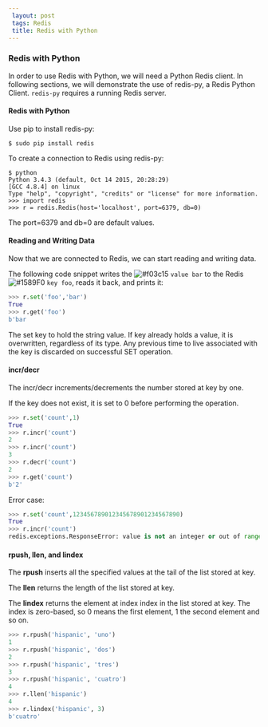 ```yaml
---
 layout: post
 tags: Redis
 title: Redis with Python
---
```

###  Redis with Python

In order to use Redis with Python, we will need a Python Redis client. 
In following sections, we will demonstrate the use of redis-py, a Redis Python Client.
```redis-py``` requires a running Redis server.

#### Redis with Python 
Use pip to install redis-py:

```shell
$ sudo pip install redis
```
To create a connection to Redis using redis-py:
```shell
$ python
Python 3.4.3 (default, Oct 14 2015, 20:28:29) 
[GCC 4.8.4] on linux
Type "help", "copyright", "credits" or "license" for more information.
>>> import redis
>>> r = redis.Redis(host='localhost', port=6379, db=0)
```
The port=6379 and db=0 are default values.

#### Reading and Writing Data

Now that we are connected to Redis, we can start reading and writing data.

The following code snippet writes the ![#f03c15](https://placehold.it/15/f03c15/000000?text=+) `value bar` to the Redis ![#1589F0](https://placehold.it/15/1589F0/000000?text=+) `key foo`, reads it back, and prints it:
```python
>>> r.set('foo','bar')
True
>>> r.get('foo')
b'bar
```
The set key to hold the string value. If key already holds a value, it is overwritten, regardless of its type. Any previous time to live associated with the key is discarded on successful SET operation.

#### incr/decr
The incr/decr increments/decrements the number stored at key by one.

If the key does not exist, it is set to 0 before performing the operation.

```python
>>> r.set('count',1)
True
>>> r.incr('count')
2
>>> r.incr('count')
3
>>> r.decr('count')
2
>>> r.get('count')
b'2'
```
Error case:

```python
>>> r.set('count',123456789012345678901234567890)
True
>>> r.incr('count')
redis.exceptions.ResponseError: value is not an integer or out of range
```
#### rpush, llen, and lindex

The **rpush** inserts all the specified values at the tail of the list stored at key.

The **llen** returns the length of the list stored at key.

The **lindex** returns the element at index index in the list stored at key. The index is zero-based, so 0 means the first element, 1 the second element and so on.
```python
>>> r.rpush('hispanic', 'uno')
1
>>> r.rpush('hispanic', 'dos')
2
>>> r.rpush('hispanic', 'tres')
3
>>> r.rpush('hispanic', 'cuatro')
4
>>> r.llen('hispanic')
4
>>> r.lindex('hispanic', 3)
b'cuatro'
```
